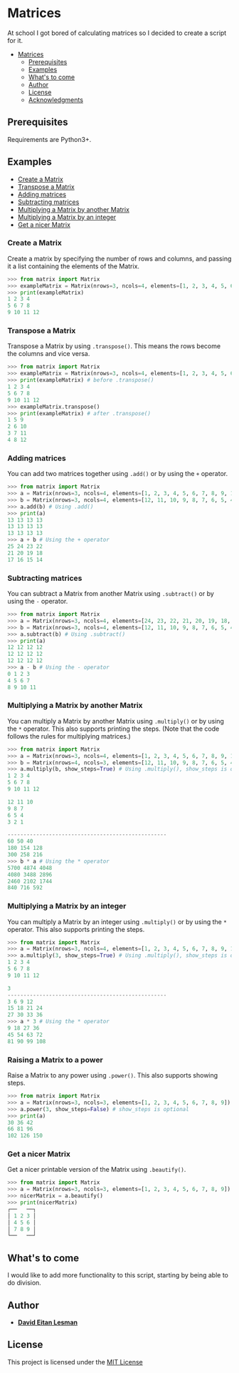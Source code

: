 # Matrices

At school I got bored of calculating matrices so I decided to create a script for it.

- [Matrices](#matrices)
  - [Prerequisites](#prerequisites)
  - [Examples](#examples)
  - [What's to come](#whats-to-come)
  - [Author](#author)
  - [License](#license)
  - [Acknowledgments](#acknowledgments)

## Prerequisites

Requirements are Python3+.

## Examples

- [Create a Matrix](#create-a-matrix)
- [Transpose a Matrix](#transpose-a-matrix)
- [Adding matrices](#adding-matrices)
- [Subtracting matrices](#subtracting-matrices)
- [Multiplying a Matrix by another Matrix](#multiplying-a-matrix-by-another-matrix)
- [Multiplying a Matrix by an integer](#multiplying-a-matrix-by-an-integer)
- [Get a nicer Matrix](#get-a-nicer-matrix)

### **Create a Matrix**

Create a matrix by specifying the number of rows and columns, and passing it a list containing the elements of the Matrix.

```python
>>> from matrix import Matrix
>>> exampleMatrix = Matrix(nrows=3, ncols=4, elements=[1, 2, 3, 4, 5, 6, 7, 8, 9, 10, 11, 12])
>>> print(exampleMatrix)
1 2 3 4
5 6 7 8
9 10 11 12
```

### **Transpose a Matrix**

Transpose a Matrix by using `.transpose()`. This means the rows become the columns and vice versa.

```python
>>> from matrix import Matrix
>>> exampleMatrix = Matrix(nrows=3, ncols=4, elements=[1, 2, 3, 4, 5, 6, 7, 8, 9, 10, 11, 12])
>>> print(exampleMatrix) # before .transpose()
1 2 3 4
5 6 7 8
9 10 11 12
>>> exampleMatrix.transpose()
>>> print(exampleMatrix) # after .transpose()
1 5 9
2 6 10
3 7 11
4 8 12
```

### **Adding matrices**

You can add two matrices together using `.add()` or by using the `+` operator.

```python
>>> from matrix import Matrix
>>> a = Matrix(nrows=3, ncols=4, elements=[1, 2, 3, 4, 5, 6, 7, 8, 9, 10, 11, 12])
>>> b = Matrix(nrows=3, ncols=4, elements=[12, 11, 10, 9, 8, 7, 6, 5, 4, 3, 2, 1])
>>> a.add(b) # Using .add()
>>> print(a)
13 13 13 13
13 13 13 13
13 13 13 13
>>> a + b # Using the + operator
25 24 23 22
21 20 19 18
17 16 15 14
```

### **Subtracting matrices**

You can subtract a Matrix from another Matrix using `.subtract()` or by using the `-` operator.

```python
>>> from matrix import Matrix
>>> a = Matrix(nrows=3, ncols=4, elements=[24, 23, 22, 21, 20, 19, 18, 17, 16, 15, 14, 13])
>>> b = Matrix(nrows=3, ncols=4, elements=[12, 11, 10, 9, 8, 7, 6, 5, 4, 3, 2, 1])
>>> a.subtract(b) # Using .subtract()
>>> print(a)
12 12 12 12
12 12 12 12
12 12 12 12
>>> a - b # Using the - operator
0 1 2 3
4 5 6 7
8 9 10 11
```

### **Multiplying a Matrix by another Matrix**

You can multiply a Matrix by another Matrix using `.multiply()` or by using the `*` operator. This also supports printing the steps. (Note that the code follows the rules for multiplying matrices.)

```python
>>> from matrix import Matrix
>>> a = Matrix(nrows=3, ncols=4, elements=[1, 2, 3, 4, 5, 6, 7, 8, 9, 10, 11, 12])
>>> b = Matrix(nrows=4, ncols=3, elements=[12, 11, 10, 9, 8, 7, 6, 5, 4, 3, 2, 1])
>>> a.multiply(b, show_steps=True) # Using .multiply(), show_steps is optional
1 2 3 4
5 6 7 8
9 10 11 12

12 11 10
9 8 7
6 5 4
3 2 1

--------------------------------------------------
60 50 40
180 154 128
300 258 216
>>> b * a # Using the * operator
5700 4874 4048
4080 3488 2896
2460 2102 1744
840 716 592
```

### **Multiplying a Matrix by an integer**

You can multiply a Matrix by an integer using `.multiply()` or by using the `*` operator. This also supports printing the steps.

```python
>>> from matrix import Matrix
>>> a = Matrix(nrows=3, ncols=4, elements=[1, 2, 3, 4, 5, 6, 7, 8, 9, 10, 11, 12])
>>> a.multiply(3, show_steps=True) # Using .multiply(), show_steps is optional
1 2 3 4
5 6 7 8
9 10 11 12

3
--------------------------------------------------
3 6 9 12
15 18 21 24
27 30 33 36
>>> a * 3 # Using the * operator
9 18 27 36
45 54 63 72
81 90 99 108
```

### **Raising a Matrix to a power**

Raise a Matrix to any power using `.power()`. This also supports showing steps.

```python
>>> from matrix import Matrix
>>> a = Matrix(nrows=3, ncols=3, elements=[1, 2, 3, 4, 5, 6, 7, 8, 9])
>>> a.power(3, show_steps=False) # show_steps is optional
>>> print(a)
30 36 42
66 81 96
102 126 150
```

### **Get a nicer Matrix**

Get a nicer printable version of the Matrix using `.beautify()`.

```python
>>> from matrix import Matrix
>>> a = Matrix(nrows=3, ncols=3, elements=[1, 2, 3, 4, 5, 6, 7, 8, 9])
>>> nicerMatrix = a.beautify()
>>> print(nicerMatrix)
┌──   ──┐
│ 1 2 3 │
│ 4 5 6 │
│ 7 8 9 │
└──   ──┘
```

## What's to come

I would like to add more functionality to this script, starting by being able to do division.

## Author

- [**David Eitan Lesman**](https://github.com/dark-dave007)

## License

This project is licensed under the [MIT License](license.md)
